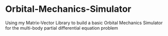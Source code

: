 # Orbital-Mechanics-Simulator
Using my Matrix-Vector Library to build a basic Orbital Mechanics Simulator for the multi-body partial differential equation problem
